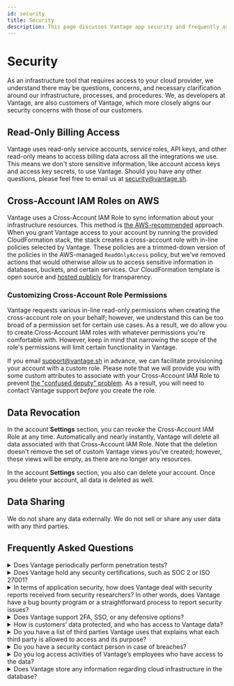 ```yaml
---
id: security
title: Security 
description: This page discusses Vantage app security and frequently asked security questions.
---
```


# Security

As an infrastructure tool that requires access to your cloud provider, we understand there may be questions, concerns, and necessary clarification around our infrastructure, processes, and procedures. We, as developers at Vantage, are also customers of Vantage, which more closely aligns our security concerns with those of our customers.

## Read-Only Billing Access

Vantage uses read-only service accounts, service roles, API keys, and other read-only means to access billing data across all the integrations we use. This means we don't store sensitive information, like account access keys and access key secrets, to use Vantage. Should you have any other questions, please feel free to email us at [security@vantage.sh](mailto:security@vantage.sh).

## Cross-Account IAM Roles on AWS

Vantage uses a Cross-Account IAM Role to sync information about your infrastructure resources. This method is [the AWS-recommended](https://aws.amazon.com/blogs/apn/securely-accessing-customer-aws-accounts-with-cross-account-iam-roles/) approach. When you grant Vantage access to your account by running the provided CloudFormation stack, the stack creates a cross-account role with in-line policies selected by Vantage. These policies are a trimmed-down version of the policies in the AWS-managed `ReadOnlyAccess` policy, but we've removed actions that would otherwise allow us to access sensitive information in databases, buckets, and certain services. Our CloudFormation template is open source and [hosted publicly](https://vantage-public.s3.amazonaws.com/vantage-integration-latest.json) for transparency.

### Customizing Cross-Account Role Permissions

Vantage requests various in-line read-only permissions when creating the cross-account role on your behalf; however, we understand this can be too broad of a permission set for certain use cases. As a result, we do allow you to create Cross-Account IAM roles with whatever permissions you're comfortable with. However, keep in mind that narrowing the scope of the role's permissions will limit certain functionality in Vantage.

If you email [support@vantage.sh](mailto:support@vantage.sh) in advance, we can facilitate provisioning your account with a custom role. Please note that we will provide you with some custom attributes to associate with your Cross-Account IAM Role to prevent [the "confused deputy" problem](https://docs.aws.amazon.com/IAM/latest/UserGuide/confused-deputy.html). As a result, you will need to contact Vantage support _before_ you create the role.

## Data Revocation

In the account **Settings** section, you can revoke the Cross-Account IAM Role at any time. Automatically and nearly instantly, Vantage will delete all data associated with that Cross-Account IAM Role. Note that the deletion doesn't remove the set of custom Vantage views you've created; however, these views will be empty, as there are no longer any resources.

In the account **Settings** section, you also can delete your account. Once you delete your account, all data is deleted as well.

## Data Sharing

We do not share any data externally. We do not sell or share any user data with any third parties.

## Frequently Asked Questions

<details><summary>Does Vantage periodically perform penetration tests?</summary>

Yes. Vantage has outsourced penetration tests to a third party that regularly performs these tests.

</details>

<details><summary>Does Vantage hold any security certifications, such as SOC 2 or ISO 27001?</summary>

Yes. Vantage is SOC 2 Type 2 certified. To request a copy of our report, visit the [Vantage Security Page](https://vantage.sh/security). We believe that we already roughly adhere to the standards outlined in ISO 27001.

</details>

<details><summary>In terms of application security, how does Vantage deal with security reports received from security researchers? In other words, does Vantage have a bug bounty program or a straightforward process to report security issues?</summary>

Vantage receives reports via [security@vantage.sh](mailto:security@vantage.sh). We review every single report that we receive. We do not have a formal bug bounty program, but we do have a process as well as a set of policies and standards we follow to process security requests.

</details>

<details><summary>Does Vantage support 2FA, SSO, or any defensive options?</summary>

Yes. We support [SAML SSO](/sso), and 2FA is on the roadmap.

</details>

<details><summary>How is customers’ data protected, and who has access to Vantage data?</summary>

All data is encrypted in transit and at rest. Only a subset of senior employees has access to data on the Vantage side. We regularly review and revise the list of individuals on the Vantage team with access to customer data.

</details>

<details><summary>Do you have a list of third parties Vantage uses that explains what each third party is allowed to access and its purpose?</summary>

We use a subset of third parties, largely for analytics, support, and payment processing. There is no PII sent to third parties, and no cost data is shared with third parties. A list of third parties is provided below:

- Mixpanel: Customer analytics
- Segment: Customer analytics
- Customer.io: Customer communications
- HubSpot: Sales management
- Intercom: Support management
- Stripe: Payment processing

</details>

<details><summary>Do you have a security contact person in case of breaches?</summary>

A team responds to messages at [security@vantage.sh](mailto:security@vantage.sh). Upon request, a security employee can be temporarily assigned to your account as well.

</details>

<details><summary>Do you log access activities of Vantage’s employees who have access to the data?</summary>

Yes.

</details>

<details><summary>Does Vantage store any information regarding cloud infrastructure in the database?</summary>

Yes. We store basic metadata on cloud infrastructure to be able to show corresponding costs for associated resources. We cannot access any of the underlying resources.

</details>
